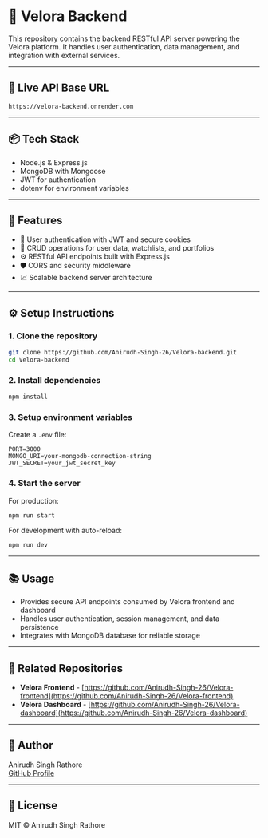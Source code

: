# 🚀 Velora Backend

This repository contains the backend RESTful API server powering the Velora platform. It handles user authentication, data management, and integration with external services.

---

## 🔗 Live API Base URL

`https://velora-backend.onrender.com`

---

## 📦 Tech Stack

- Node.js & Express.js  
- MongoDB with Mongoose  
- JWT for authentication  
- dotenv for environment variables  

---

## 🌟 Features

- 🔐 User authentication with JWT and secure cookies  
- 💾 CRUD operations for user data, watchlists, and portfolios  
- ⚙️ RESTful API endpoints built with Express.js  
- 🛡️ CORS and security middleware  
- 📈 Scalable backend server architecture  

---

## ⚙️ Setup Instructions

### 1. Clone the repository

```bash
git clone https://github.com/Anirudh-Singh-26/Velora-backend.git
cd Velora-backend
```

### 2. Install dependencies

```bash
npm install
```

### 3. Setup environment variables

Create a `.env` file:

```env
PORT=3000
MONGO_URI=your-mongodb-connection-string
JWT_SECRET=your_jwt_secret_key
```

### 4. Start the server

For production:

```bash
npm run start
```

For development with auto-reload:

```bash
npm run dev
```

---

## 📚 Usage

- Provides secure API endpoints consumed by Velora frontend and dashboard  
- Handles user authentication, session management, and data persistence  
- Integrates with MongoDB database for reliable storage  

---

## 🔗 Related Repositories

- **Velora Frontend** - [https://github.com/Anirudh-Singh-26/Velora-frontend](https://github.com/Anirudh-Singh-26/Velora-frontend)  
- **Velora Dashboard** - [https://github.com/Anirudh-Singh-26/Velora-dashboard](https://github.com/Anirudh-Singh-26/Velora-dashboard)  

---

## 👤 Author

Anirudh Singh Rathore  
[GitHub Profile](https://github.com/Anirudh-Singh-26)

---

## 📄 License

MIT © Anirudh Singh Rathore